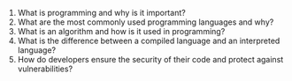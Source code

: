 

1. What is programming and why is it important?
2. What are the most commonly used programming languages and why?
3. What is an algorithm and how is it used in programming?
4. What is the difference between a compiled language and an interpreted language?
5. How do developers ensure the security of their code and protect against vulnerabilities?